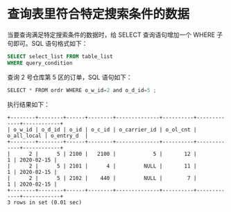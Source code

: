 查询表里符合特定搜索条件的数据 
====================================



当要查询满足特定搜索条件的数据时，给 SELECT 查询语句增加一个 WHERE 子句即可。SQL 语句格式如下：

```sql
SELECT select_list FROM table_list 
WHERE query_condition
```



查询 2 号仓库第 5 区的订单，SQL 语句如下：

```javascript
SELECT * FROM ordr WHERE o_w_id=2 and o_d_id=5 ;
```



执行结果如下：

```unknow
+--------+--------+------+--------+--------------+----------+-------------+------------+
| o_w_id | o_d_id | o_id | o_c_id | o_carrier_id | o_ol_cnt | o_all_local | o_entry_d  |
+--------+--------+------+--------+--------------+----------+-------------+------------+
|      2 |      5 | 2100 |   2100 |            5 |       12 |           1 | 2020-02-15 |
|      2 |      5 | 2101 |      4 |         NULL |       11 |           1 | 2020-02-15 |
|      2 |      5 | 2102 |    440 |         NULL |        7 |           1 | 2020-02-15 |
+--------+--------+------+--------+--------------+----------+-------------+------------+
3 rows in set (0.01 sec)
```


